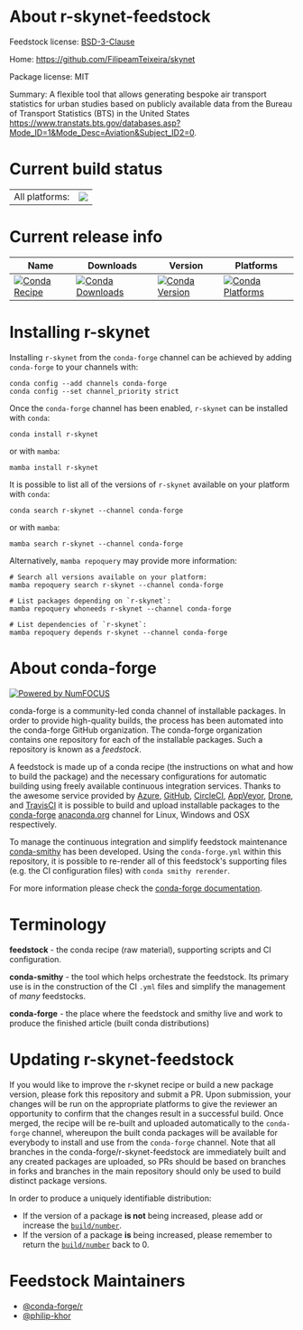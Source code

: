 About r-skynet-feedstock
========================

Feedstock license: [BSD-3-Clause](https://github.com/conda-forge/r-skynet-feedstock/blob/main/LICENSE.txt)

Home: https://github.com/FilipeamTeixeira/skynet

Package license: MIT

Summary: A flexible tool that allows generating bespoke air transport statistics for urban studies based on publicly available data from the Bureau of Transport Statistics (BTS) in the United States <https://www.transtats.bts.gov/databases.asp?Mode_ID=1&Mode_Desc=Aviation&Subject_ID2=0>.

Current build status
====================


<table><tr><td>All platforms:</td>
    <td>
      <a href="https://dev.azure.com/conda-forge/feedstock-builds/_build/latest?definitionId=2272&branchName=main">
        <img src="https://dev.azure.com/conda-forge/feedstock-builds/_apis/build/status/r-skynet-feedstock?branchName=main">
      </a>
    </td>
  </tr>
</table>

Current release info
====================

| Name | Downloads | Version | Platforms |
| --- | --- | --- | --- |
| [![Conda Recipe](https://img.shields.io/badge/recipe-r--skynet-green.svg)](https://anaconda.org/conda-forge/r-skynet) | [![Conda Downloads](https://img.shields.io/conda/dn/conda-forge/r-skynet.svg)](https://anaconda.org/conda-forge/r-skynet) | [![Conda Version](https://img.shields.io/conda/vn/conda-forge/r-skynet.svg)](https://anaconda.org/conda-forge/r-skynet) | [![Conda Platforms](https://img.shields.io/conda/pn/conda-forge/r-skynet.svg)](https://anaconda.org/conda-forge/r-skynet) |

Installing r-skynet
===================

Installing `r-skynet` from the `conda-forge` channel can be achieved by adding `conda-forge` to your channels with:

```
conda config --add channels conda-forge
conda config --set channel_priority strict
```

Once the `conda-forge` channel has been enabled, `r-skynet` can be installed with `conda`:

```
conda install r-skynet
```

or with `mamba`:

```
mamba install r-skynet
```

It is possible to list all of the versions of `r-skynet` available on your platform with `conda`:

```
conda search r-skynet --channel conda-forge
```

or with `mamba`:

```
mamba search r-skynet --channel conda-forge
```

Alternatively, `mamba repoquery` may provide more information:

```
# Search all versions available on your platform:
mamba repoquery search r-skynet --channel conda-forge

# List packages depending on `r-skynet`:
mamba repoquery whoneeds r-skynet --channel conda-forge

# List dependencies of `r-skynet`:
mamba repoquery depends r-skynet --channel conda-forge
```


About conda-forge
=================

[![Powered by
NumFOCUS](https://img.shields.io/badge/powered%20by-NumFOCUS-orange.svg?style=flat&colorA=E1523D&colorB=007D8A)](https://numfocus.org)

conda-forge is a community-led conda channel of installable packages.
In order to provide high-quality builds, the process has been automated into the
conda-forge GitHub organization. The conda-forge organization contains one repository
for each of the installable packages. Such a repository is known as a *feedstock*.

A feedstock is made up of a conda recipe (the instructions on what and how to build
the package) and the necessary configurations for automatic building using freely
available continuous integration services. Thanks to the awesome service provided by
[Azure](https://azure.microsoft.com/en-us/services/devops/), [GitHub](https://github.com/),
[CircleCI](https://circleci.com/), [AppVeyor](https://www.appveyor.com/),
[Drone](https://cloud.drone.io/welcome), and [TravisCI](https://travis-ci.com/)
it is possible to build and upload installable packages to the
[conda-forge](https://anaconda.org/conda-forge) [anaconda.org](https://anaconda.org/)
channel for Linux, Windows and OSX respectively.

To manage the continuous integration and simplify feedstock maintenance
[conda-smithy](https://github.com/conda-forge/conda-smithy) has been developed.
Using the ``conda-forge.yml`` within this repository, it is possible to re-render all of
this feedstock's supporting files (e.g. the CI configuration files) with ``conda smithy rerender``.

For more information please check the [conda-forge documentation](https://conda-forge.org/docs/).

Terminology
===========

**feedstock** - the conda recipe (raw material), supporting scripts and CI configuration.

**conda-smithy** - the tool which helps orchestrate the feedstock.
                   Its primary use is in the construction of the CI ``.yml`` files
                   and simplify the management of *many* feedstocks.

**conda-forge** - the place where the feedstock and smithy live and work to
                  produce the finished article (built conda distributions)


Updating r-skynet-feedstock
===========================

If you would like to improve the r-skynet recipe or build a new
package version, please fork this repository and submit a PR. Upon submission,
your changes will be run on the appropriate platforms to give the reviewer an
opportunity to confirm that the changes result in a successful build. Once
merged, the recipe will be re-built and uploaded automatically to the
`conda-forge` channel, whereupon the built conda packages will be available for
everybody to install and use from the `conda-forge` channel.
Note that all branches in the conda-forge/r-skynet-feedstock are
immediately built and any created packages are uploaded, so PRs should be based
on branches in forks and branches in the main repository should only be used to
build distinct package versions.

In order to produce a uniquely identifiable distribution:
 * If the version of a package **is not** being increased, please add or increase
   the [``build/number``](https://docs.conda.io/projects/conda-build/en/latest/resources/define-metadata.html#build-number-and-string).
 * If the version of a package **is** being increased, please remember to return
   the [``build/number``](https://docs.conda.io/projects/conda-build/en/latest/resources/define-metadata.html#build-number-and-string)
   back to 0.

Feedstock Maintainers
=====================

* [@conda-forge/r](https://github.com/orgs/conda-forge/teams/r/)
* [@philip-khor](https://github.com/philip-khor/)

